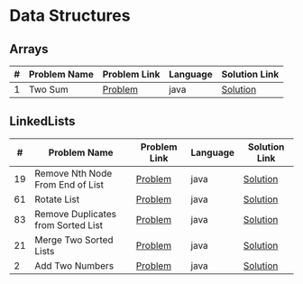 # Data Structures

## Arrays

|#|Problem Name|Problem Link|Language|Solution Link|
---|---|---|---|---
|1|Two Sum|[Problem](https://leetcode.com/problems/two-sum/)|java|[Solution](./Arrays/TwoSum.java)|


## LinkedLists

|#|Problem Name|Problem Link|Language|Solution Link|
---|---|---|---|---
|19|Remove Nth Node From End of List|[Problem](https://leetcode.com/problems/remove-nth-node-from-end-of-list/)|java|[Solution](./LinkedLists/RemoveNthNodeFromEndofList.java)|
|61|Rotate List|[Problem](https://leetcode.com/problems/rotate-list/)|java|[Solution](./LinkedLists/RotateList.java)|
|83|Remove Duplicates from Sorted List|[Problem](https://leetcode.com/problems/remove-duplicates-from-sorted-list/)|java|[Solution](./LinkedLists/RemoveDuplicatesfromSortedList.java)|
|21|Merge Two Sorted Lists|[Problem](https://leetcode.com/problems/merge-two-sorted-lists/)|java|[Solution](./LinkedLists/MergeTwoSortedLists.java)|
|2|Add Two Numbers|[Problem](https://leetcode.com/problems/add-two-numbers/)|java|[Solution](./LinkedLists/MergeTwoSortedLists.java)|